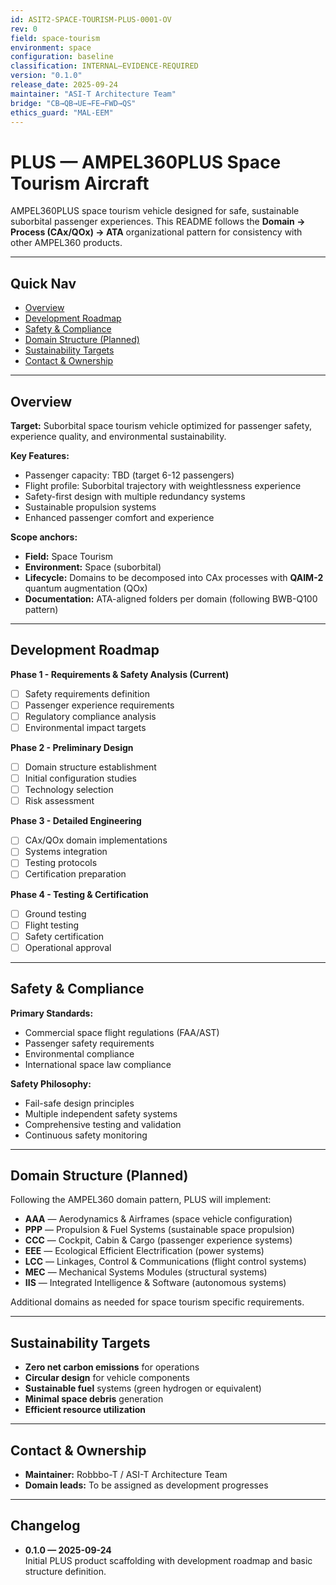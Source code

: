 ```yaml
---
id: ASIT2-SPACE-TOURISM-PLUS-0001-OV
rev: 0
field: space-tourism
environment: space
configuration: baseline
classification: INTERNAL–EVIDENCE-REQUIRED
version: "0.1.0"
release_date: 2025-09-24
maintainer: "ASI-T Architecture Team"
bridge: "CB→QB→UE→FE→FWD→QS"
ethics_guard: "MAL-EEM"
---
```


# PLUS — AMPEL360PLUS Space Tourism Aircraft

AMPEL360PLUS space tourism vehicle designed for safe, sustainable suborbital passenger experiences. This README follows the **Domain → Process (CAx/QOx) → ATA** organizational pattern for consistency with other AMPEL360 products.

---

## Quick Nav

* [Overview](#overview)
* [Development Roadmap](#development-roadmap)
* [Safety & Compliance](#safety--compliance)
* [Domain Structure (Planned)](#domain-structure-planned)
* [Sustainability Targets](#sustainability-targets)
* [Contact & Ownership](#contact--ownership)

---

## Overview

**Target:** Suborbital space tourism vehicle optimized for passenger safety, experience quality, and environmental sustainability.

**Key Features:**
- Passenger capacity: TBD (target 6-12 passengers)
- Flight profile: Suborbital trajectory with weightlessness experience
- Safety-first design with multiple redundancy systems
- Sustainable propulsion systems
- Enhanced passenger comfort and experience

**Scope anchors:**
* **Field:** Space Tourism
* **Environment:** Space (suborbital)
* **Lifecycle:** Domains to be decomposed into CAx processes with **QAIM-2** quantum augmentation (QOx)
* **Documentation:** ATA-aligned folders per domain (following BWB-Q100 pattern)

---

## Development Roadmap

**Phase 1 - Requirements & Safety Analysis (Current)**
- [ ] Safety requirements definition
- [ ] Passenger experience requirements
- [ ] Regulatory compliance analysis
- [ ] Environmental impact targets

**Phase 2 - Preliminary Design**
- [ ] Domain structure establishment
- [ ] Initial configuration studies
- [ ] Technology selection
- [ ] Risk assessment

**Phase 3 - Detailed Engineering**
- [ ] CAx/QOx domain implementations
- [ ] Systems integration
- [ ] Testing protocols
- [ ] Certification preparation

**Phase 4 - Testing & Certification**
- [ ] Ground testing
- [ ] Flight testing
- [ ] Safety certification
- [ ] Operational approval

---

## Safety & Compliance

**Primary Standards:**
- Commercial space flight regulations (FAA/AST)
- Passenger safety requirements
- Environmental compliance
- International space law compliance

**Safety Philosophy:**
- Fail-safe design principles
- Multiple independent safety systems
- Comprehensive testing and validation
- Continuous safety monitoring

---

## Domain Structure (Planned)

Following the AMPEL360 domain pattern, PLUS will implement:

* **AAA** — Aerodynamics & Airframes (space vehicle configuration)
* **PPP** — Propulsion & Fuel Systems (sustainable space propulsion)
* **CCC** — Cockpit, Cabin & Cargo (passenger experience systems)
* **EEE** — Ecological Efficient Electrification (power systems)
* **LCC** — Linkages, Control & Communications (flight control systems)
* **MEC** — Mechanical Systems Modules (structural systems)
* **IIS** — Integrated Intelligence & Software (autonomous systems)

Additional domains as needed for space tourism specific requirements.

---

## Sustainability Targets

* **Zero net carbon emissions** for operations
* **Circular design** for vehicle components
* **Sustainable fuel** systems (green hydrogen or equivalent)
* **Minimal space debris** generation
* **Efficient resource utilization**

---

## Contact & Ownership

- **Maintainer:** Robbbo-T / ASI-T Architecture Team
- **Domain leads:** To be assigned as development progresses

---

## Changelog

- **0.1.0 — 2025-09-24**  
  Initial PLUS product scaffolding with development roadmap and basic structure definition.